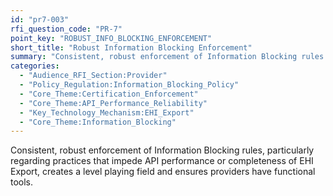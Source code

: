 ```yaml
---
id: "pr7-003"
rfi_question_code: "PR-7"
point_key: "ROBUST_INFO_BLOCKING_ENFORCEMENT"
short_title: "Robust Information Blocking Enforcement"
summary: "Consistent, robust enforcement of Information Blocking rules (re: API performance/EHI Export completeness) ensures a level playing field and functional tools for providers."
categories:
  - "Audience_RFI_Section:Provider"
  - "Policy_Regulation:Information_Blocking_Policy"
  - "Core_Theme:Certification_Enforcement"
  - "Core_Theme:API_Performance_Reliability"
  - "Key_Technology_Mechanism:EHI_Export"
  - "Core_Theme:Information_Blocking"
---
```

Consistent, robust enforcement of Information Blocking rules, particularly regarding practices that impede API performance or completeness of EHI Export, creates a level playing field and ensures providers have functional tools.
